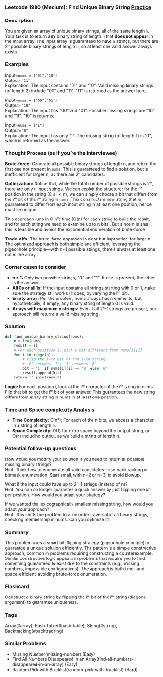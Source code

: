 ### Leetcode 1980 (Medium): Find Unique Binary String [Practice](https://leetcode.com/problems/find-unique-binary-string)

### Description  
You are given an array of unique binary strings, all of the same length `n`. Your task is to return **any** binary string of length `n` that **does not appear** in the input array. The input array is guaranteed to have `n` strings, but there are 2ⁿ possible binary strings of length `n`, so at least one valid answer always exists.

### Examples  

Input=`nums = ["01","10"]`  
Output=`"11"`  
Explanation: The input contains "01" and "10". Valid missing binary strings (of length 2) include "00" and "11". "11" is returned as the answer here.

Input=`nums = ["00","01"]`  
Output=`"10"`  
Explanation: The input has "00" and "01". Possible missing strings are "10" and "11". "10" is returned.

Input=`nums = ["1"]`  
Output=`"0"`  
Explanation: The input has only "1". The missing string (of length 1) is "0", which is returned as the answer.

### Thought Process (as if you’re the interviewee)  
**Brute-force:** Generate all possible binary strings of length n, and return the first one not present in `nums`. This is guaranteed to find a solution, but is inefficient for larger n, as there are 2ⁿ candidates.

**Optimization:** Notice that, while the total number of possible strings is 2ⁿ, there are only n input strings. We can exploit the structure: for the iᵗʰ position in the string (0 ≤ i < n), we can simply choose a bit that differs from the iᵗʰ bit of the iᵗʰ string in `nums`. This constructs a new string that is guaranteed to differ from each input string in at least one position, hence must be unique.

This approach runs in O(n²) time (O(n) for each string to build the result, and for each string we need to examine up to n bits). But since n is small, this is feasible and avoids the exponential enumeration of brute-force.

**Trade-offs:** The brute-force approach is clear but impractical for large n. The optimized approach is both simple and efficient, leveraging the pigeonhole principle—with n+1 possible strings, there’s always at least one not in the array.

### Corner cases to consider  
- **n = 1:** Only two possible strings, "0" and "1". If one is present, the other is the answer.
- **All 0s or all 1s:** If the input contains all strings starting with 0 or 1, make sure the strategy still works (it does, by varying the iᵗʰ bit).
- **Empty array:** Per the problem, nums always has n elements; but hypothetically, if empty, any binary string of length 0 is valid.
- **Arrays with maximum n strings:** Even if all 2ⁿ-1 strings are present, our approach still returns a valid missing string.

### Solution  
```python
def find_unique_binary_string(nums):
    n = len(nums)
    result = []
    # For each position i, pick a bit different from nums[i][i]
    for i in range(n):
        # Flip the i-th bit of the i-th string
        # '0' becomes '1'; '1' becomes '0'
        bit = '1' if nums[i][i] == '0' else '0'
        result.append(bit)
    return ''.join(result)
```
**Logic:** For each position i, look at the iᵗʰ character of the iᵗʰ string in nums. Flip that bit to get the iᵗʰ bit of your answer. This guarantees the new string differs from every string in nums in at least one position.

### Time and Space complexity Analysis  
- **Time Complexity:** O(n²): For each of the n bits, we access a character in a string of length n.
- **Space Complexity:** O(1) for extra space beyond the output string, or O(n) including output, as we build a string of length n.

### Potential follow-up questions  
How would you modify your solution if you need to return all possible missing binary strings?  
Hint: Think how to enumerate all valid candidates—use backtracking or bitmask enumeration. Start small, with n=2 or n=3, to avoid blowup.

What if the input could have up to 2ⁿ-1 strings (instead of n)?  
Hint: You can no longer guarantee a quick answer by just flipping one bit per position. How would you adapt your strategy?

If we wanted the lexicographically smallest missing string, how would you adapt your approach?  
Hint: This shifts the problem to a lex order traversal of all binary strings, checking membership in nums. Can you optimize it?

### Summary  
This problem uses a smart bit-flipping strategy (pigeonhole principle) to guarantee a unique solution efficiently. The pattern is a simple constructive approach, common in problems requiring constructing a counterexample. Similar constructive logic appears in problems that require you to find something guaranteed to exist due to the constraints (e.g., missing numbers, impossible configurations). The approach is both time- and space-efficient, avoiding brute-force enumeration.


### Flashcard
Construct a binary string by flipping the iᵗʰ bit of the iᵗʰ string (diagonal argument) to guarantee uniqueness.

### Tags
Array(#array), Hash Table(#hash-table), String(#string), Backtracking(#backtracking)

### Similar Problems
- Missing Number(missing-number) (Easy)
- Find All Numbers Disappeared in an Array(find-all-numbers-disappeared-in-an-array) (Easy)
- Random Pick with Blacklist(random-pick-with-blacklist) (Hard)